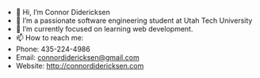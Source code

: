 - 👋 Hi, I’m Connor Didericksen
- 👀 I’m a passionate software engineering student at Utah Tech University
- 🌱 I’m currently focused on learning web development.
- 📫 How to reach me: 
- Phone: 435-224-4986
- Email: connordidericksen@gmail.com
- Website: http://connordidericksen.com

